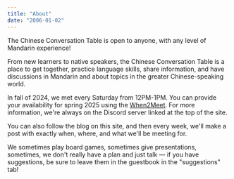 ```yaml
---
title: "About"
date: "2006-01-02"
---
```


The Chinese Conversation Table is open to anyone, with any level of Mandarin experience!

From new learners to native speakers, the Chinese Conversation Table is a place to get together, practice language skills, share information, and have discussions in Mandarin and about topics in the greater Chinese-speaking world.

In fall of 2024, we met every Saturday from 12PM-1PM. You can provide your availability for spring 2025 using the [When2Meet](https://www.when2meet.com/?27727577-ogYOc). For more information, we're always on the Discord server linked at the top of the site.

You can also follow the blog on this site, and then every week, we'll make a post with exactly when, where, and what we'll be meeting for.

We sometimes play board games, sometimes give presentations, sometimes, we don't really have a plan and just talk — if you have suggestions, be sure to leave them in the guestbook in the "suggestions" tab!
